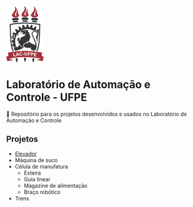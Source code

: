 <img src="LogoLAC.png" alt="GitHub Logo" width="100">

# Laboratório de Automação e Controle - UFPE
👀 Repositório para os projetos desenvolvidos e usados no Laboratório de Automação e Controle

<!---
lacufpe/lacufpe is a ✨ special ✨ repository because its `README.md` (this file) appears on your GitHub profile.
You can click the Preview link to take a look at your changes.
--->
## Projetos
- [Elevador](https://github.com/lacufpe/Elevador)
- Máquina de suco
- Célula de manufatura
    - Esteira
    - Guia linear
    - Magazine de alimentação
    - Braço robótico
- Trens